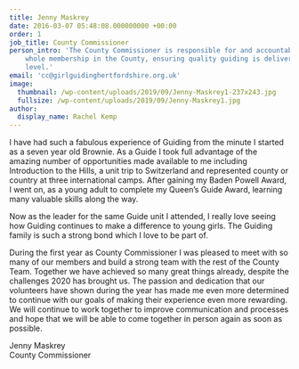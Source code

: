 ```yaml
---
title: Jenny Maskrey
date: 2016-03-07 05:48:08.000000000 +00:00
order: 1
job_title: County Commissioner
person_intro: 'The County Commissioner is responsible for and accountable to the
    whole membership in the County, ensuring quality guiding is delivered at a County
    level.'
email: 'cc@girlguidinghertfordshire.org.uk'
image:
  thumbnail: /wp-content/uploads/2019/09/Jenny-Maskrey1-237x243.jpg
  fullsize: /wp-content/uploads/2019/09/Jenny-Maskrey1.jpg
author:
  display_name: Rachel Kemp
---
```

I have had such a fabulous experience of Guiding from the minute I started as a seven year old Brownie. As a Guide I took full advantage of the amazing number of opportunities made available to me including Introduction to the Hills, a unit trip to Switzerland and represented county or country at three international camps. After gaining my Baden Powell Award, I went on, as a young adult to complete my Queen’s Guide Award, learning many valuable skills along the way.

Now as the leader for the same Guide unit I attended, I really love seeing how Guiding continues to make a difference to young girls. The Guiding family is such a strong bond which I love to be part of.

During the first year as County Commissioner I was pleased to meet with so many of our members and build a strong team with the rest of the County Team. Together we have achieved so many great things already, despite the challenges 2020 has brought us. The passion and dedication that our volunteers have shown during the year has made me even more determined to continue with our goals of making their experience even more rewarding. We will continue to work together to improve communication and processes and hope that we will be able to come together in person again as soon as possible.

Jenny Maskrey<br />
County Commissioner
